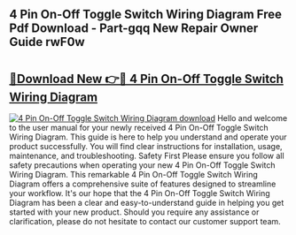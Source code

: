 ## 4 Pin On-Off Toggle Switch Wiring Diagram Free Pdf Download - Part-gqq New Repair Owner Guide rwF0w

# <h2><a href="http://dflv35.blite.top/?on=4+Pin+On-Off+Toggle+Switch+Wiring+Diagram">🔗Download New 👉🔴 4 Pin On-Off Toggle Switch Wiring Diagram</a></h2>

[![4 Pin On-Off Toggle Switch Wiring Diagram download](https://i.imgur.com/lujVjoI.png)](http://dflv35.blite.top/?on=4+Pin+On-Off+Toggle+Switch+Wiring+Diagram)
Hello and welcome to the user manual for your newly received 4 Pin On-Off Toggle Switch Wiring Diagram. This guide is here to help you understand and operate your product successfully. You will find clear instructions for installation, usage, maintenance, and troubleshooting. Safety First Please ensure you follow all safety precautions when operating your new 4 Pin On-Off Toggle Switch Wiring Diagram. This remarkable 4 Pin On-Off Toggle Switch Wiring Diagram offers a comprehensive suite of features designed to streamline your workflow. It's our hope that the 4 Pin On-Off Toggle Switch Wiring Diagram has been a clear and easy-to-understand guide in helping you get started with your new product. Should you require any assistance or clarification, please do not hesitate to contact our customer support team.
